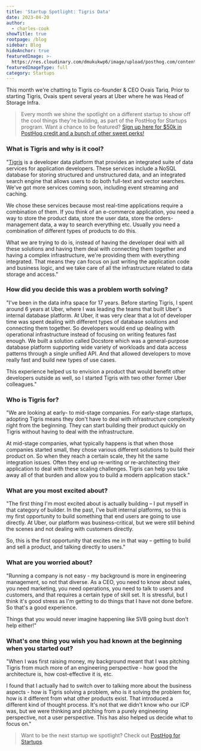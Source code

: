 ```yaml
---
title: 'Startup Spotlight: Tigris Data'
date: 2023-04-20
author:
  - charles-cook
showTitle: true
rootpage: /blog
sidebar: Blog
hideAnchor: true
featuredImage: >-
  https://res.cloudinary.com/dmukukwp6/image/upload/posthog.com/contents/images/blog/spotlight_tigris.png
featuredImageType: full
category: Startups
---
```


This month we're chatting to Tigris co-founder & CEO Ovais Tariq. Prior to starting Tigris, Ovais spent several years at Uber where he was Head of Storage Infra.

> Every month we shine the spotlight on a different startup to show off the cool things they're building, as part of the PostHog for Startups program. Want a chance to be featured? [Sign up here for $50k in PostHog credit and a bunch of other sweet perks!](/startups) 

### What is Tigris and why is it cool?

"[Tigris](https://www.tigrisdata.com/) is a developer data platform that provides an integrated suite of data services for application developers. These services include a NoSQL database for storing structured and unstructured data, and an integrated search engine that allows users to do both full-text and vector searches. We've got more services coming soon, including event streaming and caching.

We chose these services because most real-time applications require a combination of them. If you think of an e-commerce application, you need a way to store the product data, store the user data, store the orders-management data, a way to search everything etc. Usually you need a combination of different types of products to do this. 

What we are trying to do is, instead of having the developer deal with all these solutions and having them deal with connecting them together and having a complex infrastructure, we're providing them with everything integrated. That means they can focus on just writing the application code and business logic, and we take care of all the infrastructure related to data storage and access."

### How did you decide this was a problem worth solving?

"I've been in the data infra space for 17 years. Before starting Tigris, I spent around 6 years at Uber, where I was leading the teams that built Uber's internal database platform. At Uber, it was very clear that a lot of developer time was spent dealing with different types of database solutions and connecting them together. So developers would end up dealing with operational infrastructure instead of focusing on writing features fast enough. We built a solution called Docstore which was a general-purpose database platform supporting wide variety of workloads and data access patterns through a single unified API. And that allowed developers to move really fast and build new types of use cases. 

This experience helped us to envision a product that would benefit other developers outside as well, so I started Tigris with two other former Uber colleagues."

### Who is Tigris for?

"We are looking at early- to mid-stage companies. For early-stage startups, adopting Tigris means they don't have to deal with infrastructure complexity right from the beginning. They can start building their product quickly on Tigris without having to deal with the infrastructure. 

At mid-stage companies, what typically happens is that when those companies started small, they chose various different solutions to build their product on. So when they reach a certain scale, they hit the same integration issues. Often they end up re-writing or re-architecting their application to deal with these scaling challenges. Tigris can help you take away all of that burden and allow you to build a modern application stack."

### What are you most excited about?

"The first thing I'm most excited about is actually building – I put myself in that category of builder. In the past, I've built internal platforms, so this is my first opportunity to build something that end users are going to use directly. At Uber, our platform was business-critical, but we were still behind the scenes and not dealing with customers directly. 

So, this is the first opportunity that excites me in that way – getting to build and sell a product, and talking directly to users."

### What are you worried about?

"Running a company is not easy - my background is more in engineering management, so not that diverse. As a CEO, you need to know about sales, you need marketing, you need operations, you need to talk to users and customers, and that requires a certain type of skill set. It is stressful, but I think it's good stress as I'm getting to do things that I have not done before. So that's a good experience.

Things that you would never imagine happening like SVB going bust don't help either!"

### What's one thing you wish you had known at the beginning when you started out?

"When I was first raising money, my background meant that I was pitching Tigris from much more of an engineering perspective - how good the architecture is, how cost-effective it is, etc. 

I found that I actually had to switch over to talking more about the business aspects - how is Tigris solving a problem, who is it solving the problem for, how is it different from what other products exist. That introduced a different kind of thought process. It's not that we didn't know who our ICP was, but we were thinking and pitching from a purely engineering perspective, not a user perspective. This has also helped us decide what to focus on." 

> Want to be the next startup we spotlight? Check out [PostHog for Startups](/startups).
